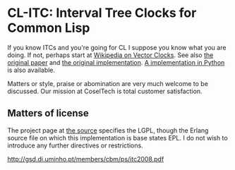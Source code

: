 # CL-ITC: Interval Tree Clocks for Common Lisp

If you know ITCs and you're going for CL I suppose you know what you are doing. If not, perhaps start at [Wikipedia on Vector Clocks](http://en.wikipedia.org/wiki/Vector_clock). See also [the original paper](http://gsd.di.uminho.pt/members/cbm/ps/itc2008.pdf) and [the original implementation](https://github.com/ricardobcl/Interval-Tree-Clocks). [A implementation in Python](https://github.com/kurin/py-itc) is also available.

Matters or style, praise or abomination are very much welcome to be discussed. Our mission at CoselTech is total customer satisfaction.

## Matters of license

The project page at [the source](https://github.com/ricardobcl/Interval-Tree-Clocks) specifies the LGPL, though the Erlang source file on which this implementation is base states EPL. I do not wish to introduce any further directives or restrictions.

http://gsd.di.uminho.pt/members/cbm/ps/itc2008.pdf



